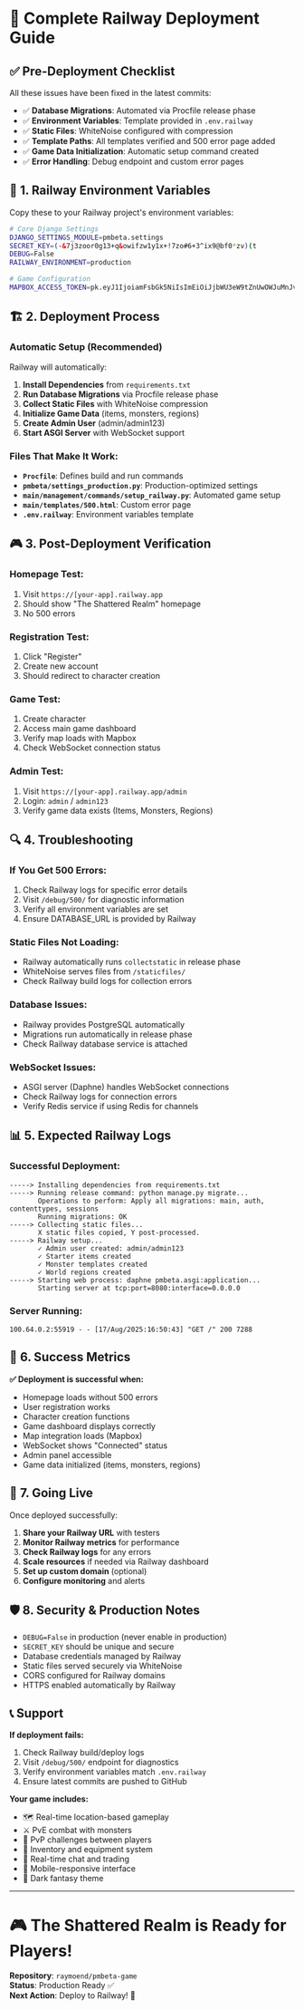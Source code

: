 # 🚀 Complete Railway Deployment Guide

## ✅ **Pre-Deployment Checklist**

All these issues have been fixed in the latest commits:

- ✅ **Database Migrations**: Automated via Procfile release phase
- ✅ **Environment Variables**: Template provided in `.env.railway`
- ✅ **Static Files**: WhiteNoise configured with compression
- ✅ **Template Paths**: All templates verified and 500 error page added
- ✅ **Game Data Initialization**: Automatic setup command created
- ✅ **Error Handling**: Debug endpoint and custom error pages

## 🔧 **1. Railway Environment Variables**

Copy these to your Railway project's environment variables:

```bash
# Core Django Settings
DJANGO_SETTINGS_MODULE=pmbeta.settings
SECRET_KEY=(-&7j3zoor0g13+q&owifzw1y1x+!7zo#6+3^ix9@bf0*zv)(t
DEBUG=False
RAILWAY_ENVIRONMENT=production

# Game Configuration  
MAPBOX_ACCESS_TOKEN=pk.eyJ1IjoiamFsbGk5NiIsImEiOiJjbWU3eW9tZnUwOWJuMnJvcmJrN252OGloIn0.0OSOw3J1cDB45AIRS_mEbA
```

## 🏗️ **2. Deployment Process**

### **Automatic Setup (Recommended)**
Railway will automatically:

1. **Install Dependencies** from `requirements.txt`
2. **Run Database Migrations** via Procfile release phase
3. **Collect Static Files** with WhiteNoise compression
4. **Initialize Game Data** (items, monsters, regions)
5. **Create Admin User** (admin/admin123)
6. **Start ASGI Server** with WebSocket support

### **Files That Make It Work:**

- **`Procfile`**: Defines build and run commands
- **`pmbeta/settings_production.py`**: Production-optimized settings
- **`main/management/commands/setup_railway.py`**: Automated game setup
- **`main/templates/500.html`**: Custom error page
- **`.env.railway`**: Environment variables template

## 🎮 **3. Post-Deployment Verification**

### **Homepage Test:**
1. Visit `https://[your-app].railway.app`
2. Should show "The Shattered Realm" homepage
3. No 500 errors

### **Registration Test:**
1. Click "Register" 
2. Create new account
3. Should redirect to character creation

### **Game Test:**
1. Create character
2. Access main game dashboard
3. Verify map loads with Mapbox
4. Check WebSocket connection status

### **Admin Test:**
1. Visit `https://[your-app].railway.app/admin`
2. Login: `admin` / `admin123`
3. Verify game data exists (Items, Monsters, Regions)

## 🔍 **4. Troubleshooting**

### **If You Get 500 Errors:**
1. Check Railway logs for specific error details
2. Visit `/debug/500/` for diagnostic information
3. Verify all environment variables are set
4. Ensure DATABASE_URL is provided by Railway

### **Static Files Not Loading:**
- Railway automatically runs `collectstatic` in release phase
- WhiteNoise serves files from `/staticfiles/`
- Check Railway build logs for collection errors

### **Database Issues:**
- Railway provides PostgreSQL automatically
- Migrations run automatically in release phase
- Check Railway database service is attached

### **WebSocket Issues:**
- ASGI server (Daphne) handles WebSocket connections
- Check Railway logs for connection errors
- Verify Redis service if using Redis for channels

## 📊 **5. Expected Railway Logs**

### **Successful Deployment:**
```
-----> Installing dependencies from requirements.txt
-----> Running release command: python manage.py migrate...
       Operations to perform: Apply all migrations: main, auth, contenttypes, sessions
       Running migrations: OK
-----> Collecting static files...
       X static files copied, Y post-processed.
-----> Railway setup...
       ✓ Admin user created: admin/admin123
       ✓ Starter items created
       ✓ Monster templates created  
       ✓ World regions created
-----> Starting web process: daphne pmbeta.asgi:application...
       Starting server at tcp:port=8080:interface=0.0.0.0
```

### **Server Running:**
```
100.64.0.2:55919 - - [17/Aug/2025:16:50:43] "GET /" 200 7288
```

## 🎯 **6. Success Metrics**

**✅ Deployment is successful when:**

- Homepage loads without 500 errors
- User registration works
- Character creation functions  
- Game dashboard displays correctly
- Map integration loads (Mapbox)
- WebSocket shows "Connected" status
- Admin panel accessible
- Game data initialized (items, monsters, regions)

## 🚀 **7. Going Live**

Once deployed successfully:

1. **Share your Railway URL** with testers
2. **Monitor Railway metrics** for performance
3. **Check Railway logs** for any errors
4. **Scale resources** if needed via Railway dashboard
5. **Set up custom domain** (optional)
6. **Configure monitoring** and alerts

## 🛡️ **8. Security & Production Notes**

- `DEBUG=False` in production (never enable in production)
- `SECRET_KEY` should be unique and secure
- Database credentials managed by Railway
- Static files served securely via WhiteNoise
- CORS configured for Railway domains
- HTTPS enabled automatically by Railway

## 📞 **Support**

**If deployment fails:**
1. Check Railway build/deploy logs
2. Visit `/debug/500/` endpoint for diagnostics  
3. Verify environment variables match `.env.railway`
4. Ensure latest commits are pushed to GitHub

**Your game includes:**
- 🗺️ Real-time location-based gameplay
- ⚔️ PvE combat with monsters
- 👥 PvP challenges between players
- 🎒 Inventory and equipment system
- 💬 Real-time chat and trading
- 📱 Mobile-responsive interface
- 🌙 Dark fantasy theme

---

# 🎮 **The Shattered Realm is Ready for Players!**

**Repository**: `raymoend/pmbeta-game`  
**Status**: Production Ready ✅  
**Next Action**: Deploy to Railway! 🚀
